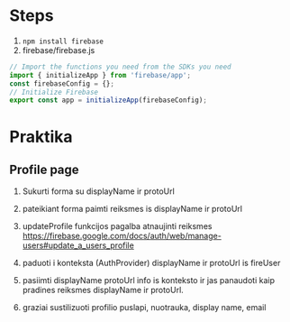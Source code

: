 # Steps

1. `npm install firebase`
2. firebase/firebase.js

```js
// Import the functions you need from the SDKs you need
import { initializeApp } from 'firebase/app';
const firebaseConfig = {};
// Initialize Firebase
export const app = initializeApp(firebaseConfig);
```

# Praktika

## Profile page

1. Sukurti forma su displayName ir protoUrl
2. pateikiant forma paimti reiksmes is displayName ir protoUrl
3. updateProfile funkcijos pagalba atnaujinti reiksmes
   https://firebase.google.com/docs/auth/web/manage-users#update_a_users_profile

4. paduoti i konteksta (AuthProvider) displayName ir protoUrl is fireUser
5. pasiimti displayName protoUrl info is konteksto ir jas panaudoti kaip pradines reiksmes displayName ir protoUrl.
6. graziai sustilizuoti profilio puslapi, nuotrauka, display name, email

##
